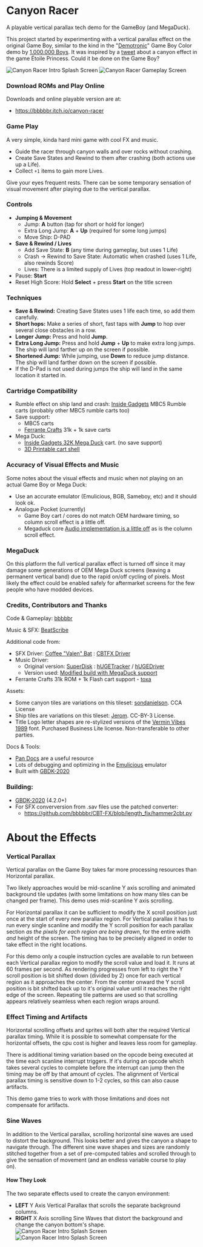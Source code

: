 
# Canyon Racer

A playable vertical parallax tech demo for the GameBoy (and MegaDuck).

This project started by experimenting with a vertical parallax effect on the original Game Boy, similar to the kind in the "[Demotronic](https://demozoo.org/productions/20662/)" Game Boy Color demo by [1.000.000 Boys](https://demozoo.org/productions/20662/). It was inspired by a [tweet](https://twitter.com/_Kimimi/status/1493231550040793092) about a canyon effect in the game Étoile Princess. Could it be done on the Game Boy?

![Canyon Racer Intro Splash Screen](/info/canyon_racer_intro_splash.png)
![Canyon Racer Gameplay Screen](/info/canyon_racer_gameplay.png)

### Download ROMs and Play Online

Downloads and online playable version are at:
* https://bbbbbr.itch.io/canyon-racer


### Game Play
A very simple, kinda hard mini game with cool FX and music.

- Guide the racer through canyon walls and over rocks without crashing.
- Create Save States and Rewind to them after crashing (both actions use up a Life).
- Collect `+1` items to gain more Lives.

Give your eyes frequent rests. There can be some temporary sensation of visual movement after playing due to the vertical parallax.

### Controls
- **Jumping & Movement**
  - Jump: **A** button (tap for short or hold for longer)
  - Extra Long Jump: **A** + **Up** (required for some long jumps)
  - Move Ship: D-PAD
- **Save & Rewind / Lives**
  - Add Save State: **B** (any time during gameplay, but uses 1 Life)
  - Crash -> Rewind to Save State: Automatic when crashed (uses 1 Life, also rewinds Score)
  - Lives: There is a limited supply of Lives (top readout in lower-right)
- Pause: **Start**
- Reset High Score: Hold **Select** + press **Start** on the title screen

### Techniques
- **Save & Rewind:** Creating Save States uses 1 life each time, so add them carefully.
- **Short hops:** Make a series of short, fast taps with **Jump** to hop over several close obstacles in a row.
- **Longer Jump:** Press and hold **Jump**.
- **Extra Long Jump:** Press and hold **Jump** + **Up** to make extra long jumps. The ship will land farther up on the screen if possible.
- **Shortened Jump:** While jumping, use **Down** to reduce jump distance. The ship will land farther down on the screen if possible.
- If the D-Pad is not used during jumps the ship will land in the same location it started in.


### Cartridge Compatibility
- Rumble effect on ship land and crash: [Inside Gadgets](https://shop.insidegadgets.com/) MBC5 Rumble carts (probably other MBC5 rumble carts too)
- Save support:
  - MBC5 carts
  - [Ferrante Crafts](https://ferrantecrafts.com/) 31k + 1k save carts
- Mega Duck:
  - [Inside Gadgets 32K Mega Duck](https://shop.insidegadgets.com/product/megaduck-32kb-flash-cart/) cart. (no save support)
  - [3D Printable cart shell](https://github.com/bbbbbr/megaduck_cartridge_shell)


### Accuracy of Visual Effects and Music
Some notes about the visual effects and music when not playing on an actual Game Boy or Mega Duck:
  - Use an accurate emulator (Emulicious, BGB, Sameboy, etc) and it should look ok.
  - Analogue Pocket (currently)
    - Game Boy cart / cores do not match OEM hardware timing, so column scroll effect is a little off.
    - Megaduck core [Audio implementation is a little off](https://github.com/spiritualized1997/openFPGA-Megaduck/issues/2) as is the column scroll effect.


### MegaDuck
On this platform the full vertical parallax effect is turned off since it may damage some generations of OEM Mega Duck screens (leaving a permanent vertical band) due to the rapid on/off cycling of pixels. Most likely the effect could be enabled safely for aftermarket screens for the few people who have modded devices.


### Credits, Contributors and Thanks
Code & Gameplay: [bbbbbr](https://twitter.com/0xbbbbbr)

Music & SFX: [BeatScribe](https://twitter.com/beatscribemusic)

Additional code from:
  - SFX Driver: [Coffee "Valen" Bat](https://twitter.com/cofebbat) : [CBTFX Driver](https://github.com/datguywitha3ds/CBT-FX)
  - Music Driver:
    - Original version: [SuperDisk](https://github.com/SuperDisk) : [hUGETracker](https://github.com/SuperDisk/hUGETracker) / [hUGEDriver](https://github.com/SuperDisk/)
    - Version used: [Modified build with MegaDuck support](https://github.com/bbbbbr/hUGEDriver)
  - Ferrante Crafts 31k ROM + 1k Flash cart support - [toxa](https://github.com/untoxa/)

Assets:
  - Some canyon tiles are variations on this tileset: [sondanielson](https://sondanielson.itch.io/gameboy-simple-rpg-tileset). CCA License
  - Ship tiles are variations on this tileset: [Jerom](https://opengameart.org/content/retro-spaceships). CC-BY-3 License.
  - Title Logo letter shapes are re-stylized versions of the [Vermin Vibes 1989](https://nalgames.com/fonts/vermin-vibes-1989) font. Purchased Business Lite license. Non-transferable to other parties.

Docs & Tools:
  - [Pan Docs](https://gbdev.io/pandocs/) are a useful resource
  - Lots of debugging and optimizing in the [Emulicious](https://emulicious.net/) emulator
  - Built with [GBDK-2020](https://github.com/gbdk-2020/gbdk-2020)


### Building:
* [GBDK-2020](https://github.com/gbdk-2020/gbdk-2020) (4.2.0+)
* For SFX converversion from .sav files use the patched converter:
  - https://github.com/bbbbbr/CBT-FX/blob/length_fix/hammer2cbt.py


# About the Effects

### Vertical Parallax
Vertical parallax on the Game Boy takes far more processing resources than Horizontal parallax.

Two likely approaches would be mid-scanline Y axis scrolling and animated background tile updates (with some limitations on how many tiles can be changed per frame). This demo uses mid-scanline Y axis scrolling.

For Horizontal parallax it can be sufficient to modify the X scroll position just once at the start of every new parallax region. For Vertical parallax it has to run every single scanline and modify the Y scroll position for each parallax section _as the pixels for each region are being drawn_, for the entire width _and_ height of the screen. The timing has to be precisely aligned in order to take effect in the right locations.

For this demo only a couple instruction cycles are available to run between each Vertical parallax region to modify the scroll value and load it. It runs at 60 frames per second. As rendering progresses from left to right the Y scroll position is bit shifted down (divided by 2) once for each vertical region as it approaches the center. From the center onward the Y scroll position is bit shifted back up to it's original value until it reaches the right edge of the screen. Repeating tile patterns are used so that scrolling appears relatively seamless when each region wraps around.

### Effect Timing and Artifacts
Horizontal scrolling offsets and sprites will both alter the required Vertical parallax timing. While it is possible to somewhat compensate for the horizontal offsets, the cpu cost is higher and leaves less room for gameplay. 

There is additional timing variation based on the opcode being executed at the time each scanline interrupt triggers. If it's during an opcode which takes several cycles to complete before the interrupt can jump then the timing may be off by that amount of cycles. The alignment of Vertical parallax timing is sensitive down to 1-2 cycles, so this can also cause artifacts.

This demo game tries to work with those limitations and does not compensate for artifacts.

### Sine Waves
In addition to the Vertical parallax, scrolling horizontal sine waves are used to distort the background. This looks better and gives the canyon a shape to navigate through. The different sine wave shapes and sizes are randomly stitched together ​from a set of pre-computed tables and scrolled through to give the sensation of movement (and an endless variable course to play on).

#### How They Look
The two separate effects used to create the canyon environment:

* **LEFT** Y Axis Vertical Parallax that scrolls the separate background columns.
* **RIGHT** X Axis scrolling Sine Waves that distort the background and change the canyon bottom's shape.
![Canyon Racer Intro Splash Screen](/info/bg_scy_parallax_scrolling.gif)
![Canyon Racer Intro Splash Screen](/info/bg_scx_wave_scrolling.gif)

